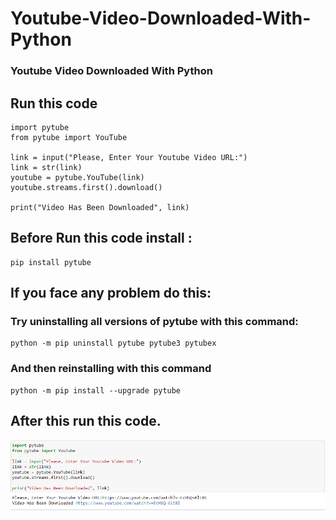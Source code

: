 # Youtube-Video-Downloaded-With-Python
### Youtube Video Downloaded With Python

## Run this code
```
import pytube
from pytube import YouTube

link = input("Please, Enter Your Youtube Video URL:")
link = str(link)
youtube = pytube.YouTube(link)
youtube.streams.first().download()

print("Video Has Been Downloaded", link)
```

## Before Run this code install :
```
pip install pytube
```

## If you face any problem do this:

### Try uninstalling all versions of pytube with this command:
```
python -m pip uninstall pytube pytube3 pytubex
```
### And then reinstalling with this command
```
python -m pip install --upgrade pytube
```
## After this run this code. 
![Code](https://github.com/NowshadRuhan/Youtube-Video-Downloaded-With-Python/blob/main/videoPhoto1.png?raw=true) 
